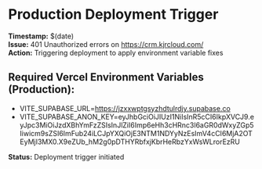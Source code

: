 # Production Deployment Trigger

**Timestamp:** $(date)  
**Issue:** 401 Unauthorized errors on https://crm.kjrcloud.com/  
**Action:** Triggering deployment to apply environment variable fixes  

## Required Vercel Environment Variables (Production):
- VITE_SUPABASE_URL=https://jzxxwptgsyzhdtulrdjy.supabase.co
- VITE_SUPABASE_ANON_KEY=eyJhbGciOiJIUzI1NiIsInR5cCI6IkpXVCJ9.eyJpc3MiOiJzdXBhYmFzZSIsInJlZiI6Imp6eHh3cHRnc3l6aGR0dWxyZGp5Iiwicm9sZSI6ImFub24iLCJpYXQiOjE3NTM1NDYyNzEsImV4cCI6MjA2OTEyMjI3MX0.X9eZUb_hM2g0pDTHYRbfxjKbrHeRbzYxWsWLrorEzRU

**Status:** Deployment trigger initiated
